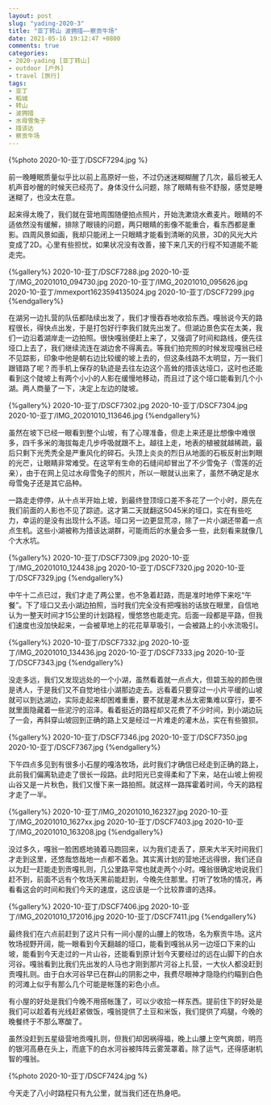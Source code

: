 ```yaml
---
layout: post
slug: "yading-2020-3"
title: "亚丁转山 波拥措——察贡牛场"
date: 2021-05-16 19:12:47 +0800
comments: true
categories:
- 2020-yading [亚丁转山]
- outdoor [户外]
- travel [旅行]
tags:
- 亚丁
- 稻城
- 转山
- 波拥措
- 水母雪兔子
- 措该达
- 察贡牛场
---
```


{%photo 2020-10-亚丁/DSCF7294.jpg %}

前一晚睡眠质量似乎比以前上高原好一些，不过仍迷迷糊糊醒了几次，最后被无人机声音吵醒的时候天已经亮了。身体没什么问题，除了眼睛有些不舒服，感觉是睡迷糊了，也没太在意。

起来得太晚了，我们就在营地周围随便拍点照片，开始洗漱烧水煮麦片。眼睛的不适依然没有缓解，排除了眼镜的问题，两只眼睛的影像不能重合，看东西都是重影。四周风景如画，我却只能闭上一只眼睛才能看到清晰的风景，3D的风光大片变成了2D。心里有些担忧，如果状况没有改善，接下来几天的行程不知道能不能走完。

<!--more-->

{%gallery%}
2020-10-亚丁/DSCF7288.jpg
2020-10-亚丁/IMG_20201010_094730.jpg
2020-10-亚丁/IMG_20201010_095626.jpg
2020-10-亚丁/mmexport1623594135024.jpg
2020-10-亚丁/DSCF7299.jpg
{%endgallery%}

在湖另一边扎营的队伍都陆续出发了，我们才慢吞吞地收拾东西。嘎翁说今天的路程很长，得快点出发，于是打包好行李我们就先出发了。但湖边景色实在太美，我们一边沿着湖岸走一边拍照。很快嘎翁便赶上来了，又强调了时间和路线，便先往垭口上去了，我们继续流连在湖边舍不得离去。等我们拍完照的时候发现嘎翁已经不见踪影，印象中他是朝右边比较缓的坡上去的，但这条线路不太明显，万一我们跟错路了呢？而手机上保存的轨迹是去往左边这个高耸的措该达垭口，这时也还能看到这个陡坡上有两个小小的人影在缓慢地移动，而且过了这个垭口能看到几个小湖。两人商量了一下，决定上左边的陡坡。

{%gallery%}
2020-10-亚丁/DSCF7302.jpg
2020-10-亚丁/DSCF7304.jpg
2020-10-亚丁/IMG_20201010_113646.jpg
{%endgallery%}

虽然在坡下已经一眼看到整个山坡，有了心理准备，但走上来还是比想像中难很多，四千多米的海拔每走几步呼吸就跟不上。越往上走，地表的植被就越稀疏，最后只剩下光秃秃全是严重风化的碎石。头顶上炎炎的烈日从地面的石板反射出刺眼的光芒，让眼睛非常难受。在这罕有生命的石缝间却冒出了不少雪兔子（雪莲的近亲），由于在网上见过水母雪兔子的照片，所以一眼就认出来了，虽然不确定是水母雪兔子还是其它品种。

一路走走停停，从十点半开始上坡，到最终登顶垭口差不多花了一个小时，原先在我们前面的人影也不见了踪迹。这才第二天就翻这5045米的垭口，实在有些吃力，幸运的是没有出现什么不适。垭口另一边更显荒凉，除了一片小湖还带着一点点生机。这些小湖被称为措该达湖群，可能雨后的水量会多一些，此刻看来就像几个大水坑。

{%gallery%}
2020-10-亚丁/DSCF7309.jpg
2020-10-亚丁/IMG_20201010_124438.jpg
2020-10-亚丁/DSCF7320.jpg
2020-10-亚丁/DSCF7329.jpg
{%endgallery%}

中午十二点已过，我们才走了两公里，也不急着赶路，而是准时地停下来吃“午餐”。下了垭口又去小湖边拍照，当时我们完全没有把嘎翁的话放在眼里，自信地认为一整天时间才15公里的计划路程，慢悠悠也能走完。后面一段都是平路，但我们速度也没加快起来，一会被草地上的花花草草吸引，一会被路上的小水流吸引。

{%gallery%}
2020-10-亚丁/DSCF7332.jpg
2020-10-亚丁/IMG_20201010_134436.jpg
2020-10-亚丁/DSCF7333.jpg
2020-10-亚丁/DSCF7343.jpg
{%endgallery%}

没走多远，我们又发现远处的一个小湖，虽然看着就一点点大，但碧玉般的颜色很是诱人，于是我们又不自觉地往小湖那边走去。远看着只要穿过一小片平缓的山坡就可以到达湖边，实际走起来却困难重重，要不就是灌木丛太密集难以穿行，要不就里面隐藏着一些泥泞的沼泽。看着挺近的路程却又花费了不少时间，到小湖边玩了一会，再斜穿山坡回到正确的路上又是经过一片难走的灌木丛，实在有些狼狈。

{%gallery%}
2020-10-亚丁/DSCF7346.jpg
2020-10-亚丁/DSCF7350.jpg
2020-10-亚丁/DSCF7367.jpg
{%endgallery%}

下午四点多见到有很多小石屋的嘎洛牧场，此时我们才确信已经走到正确的路上，此前我们偏离轨迹走了很长一段路。此时阳光已变得柔和了下来，站在山坡上俯视山谷又是一片秋色，我们又慢下来一路拍照。就这样一路挥霍着时间，今天的路程才走了一半。

{%gallery%}
2020-10-亚丁/IMG_20201010_162327.jpg
2020-10-亚丁/IMG_20201010_1627xx.jpg
2020-10-亚丁/DSCF7403.jpg
2020-10-亚丁/IMG_20201010_163208.jpg
{%endgallery%}

没过多久，嘎翁一脸困惑地骑着马跑回来，以为我们走丢了，原来大半天时间我们才走到这里，还悠哉悠哉地一点都不着急。其实离计划的营地还远得很，我们还自以为赶一赶能走到贡嘎扎则，几公里路平常也就走两个小时。嘎翁很确定地说我们赶不到，前面不远有个牧场天黑前能赶到，今晚先住那里。打听了牧场的情况，再看看这会的时间和我们今天的速度，这应该是一个比较靠谱的选择。

{%gallery%}
2020-10-亚丁/DSCF7406.jpg
2020-10-亚丁/IMG_20201010_172016.jpg
2020-10-亚丁/DSCF7411.jpg
{%endgallery%}

最终我们在六点前赶到了这片只有一间小屋的山腰上的牧场，名为察贡牛场。这片牧场视野开阔，能一眼看到今天翻越的垭口，能看到嘎翁从另一边垭口下来的山坡，能看到今天走过的一片山谷，还能看到原计划今天要经过的远在山脚下的白水河谷。嘎翁看到比我们先出发的人马也才刚到那片河谷上扎营，一大伙人都没赶到贡嘎扎则。由于白水河谷早已在群山的阴影之中，我费尽眼神才隐隐约约瞄到白色的河滩上似乎有那么几个可能是帐篷的彩色小点。

有小屋的好处是我们今晚不用搭帐篷了，可以少收拾一样东西。提前住下的好处是我们可以趁着有光线赶紧做饭，嘎翁提供了土豆和米饭，我们提供了鸡腿，今晚的晚餐终于不那么寒酸了。

虽然没赶到五星级营地贡嘎扎则，但我们却因祸得福，晚上山腰上空气爽朗，明亮的银河高悬在头上，而底下的白水河谷被阵阵云雾笼罩着。除了运气，还得感谢机智的嘎翁。

{%photo 2020-10-亚丁/DSCF7424.jpg %}

今天走了八小时路程只有九公里，就当我们还在热身吧。

